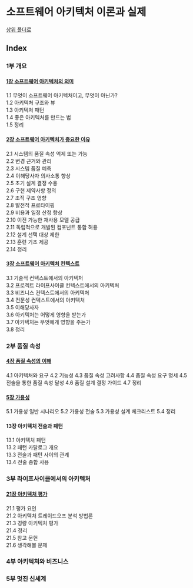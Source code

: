 # 소프트웨어 아키텍처 이론과 실제

[상위 폴더로](../index.md)

## Index

### 1부 개요
#### [1장 소프트웨어 아키텍처의 의미](1.md)
1.1 무엇이 소프트웨어 아키텍처이고, 무엇이 아닌가?  
1.2 아키텍처 구조와 뷰  
1.3 아키텍처 패턴  
1.4 좋은 아키텍처를 만드는 법  
1.5 정리  

#### [2장 소프트웨어 아키텍처가 중요한 이유](2.md)
2.1 시스템의 품질 속성 억제 또는 가능  
2.2 변경 근거와 관리  
2.3 시스템 품질 예측  
2.4 이해당사자 의사소통 향상  
2.5 초기 설계 결정 수용  
2.6 구현 제약사항 정의  
2.7 조직 구조 영향  
2.8 발전적 프로타이핑  
2.9 비용과 일정 산정 향상  
2.10 이전 가능한 재사용 모델 공급  
2.11 독립적으로 개발된 컴포넌트 통합 허용  
2.12 설계 선택 대상 제한  
2.13 훈련 기초 제공  
2.14 정리  

#### [3장 소프트웨어 아키텍처 컨텍스트](3.md)
3.1 기술적 컨텍스트에서의 아키텍처  
3.2 프로젝트 라이프사이클 컨텍스트에서의 아키텍처  
3.3 비즈니스 컨텍스트에서의 아키텍처  
3.4 전문성 컨텍스트에서의 아키텍처  
3.5 이해당사자  
3.6 아키텍처는 어떻게 영향을 받는가  
3.7 아키텍처는 무엇에게 영향을 주는가  
3.8 정리  

### 2부 품질 속성
#### [4장 품질 속성의 이해](4.md)
4.1 아키텍처와 요구
4.2 기능성
4.3 품질 속성 고려사항
4.4 품질 속성 요구 명세
4.5 전술을 통한 품질 속성 달성
4.6 품질 설계 결정 가이드
4.7 정리

#### [5장 가용성](5.md)
5.1 가용성 일반 시나리오
5.2 가용성 전술
5.3 가용성 설계 체크리스트
5.4 정리

#### 13장 아키텍처 전술과 패턴
13.1 아키텍처 패턴  
13.2 패턴 카탈로그 개요  
13.3 전술과 패턴 사이의 관계  
13.4 전술 종합 사용  

### 3부 라이프사이클에서의 아키텍처
#### [21장 아키텍처 평가](21.md)
21.1 평가 요인  
21.2 아키텍처 트레이드오프 분석 방법론  
21.3 경량 아키텍처 평가  
21.4 정리  
21.5 참고 문헌  
21.6 생각해볼 문제  

### 4부 아키텍처와 비즈니스

### 5부 멋진 신세계
